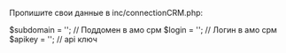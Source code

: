 Пропишите свои данные в inc/connectionCRM.php:

$subdomain = '';            // Поддомен в амо срм
$login = '';            // Логин в амо срм
$apikey = '';            // api ключ

